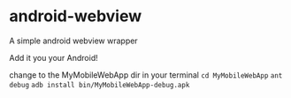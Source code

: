 android-webview
===============

A simple android webview wrapper

Add it you your Android!

change to the MyMobileWebApp dir in your terminal
`cd MyMobileWebApp`
`ant debug`
`adb install bin/MyMobileWebApp-debug.apk`